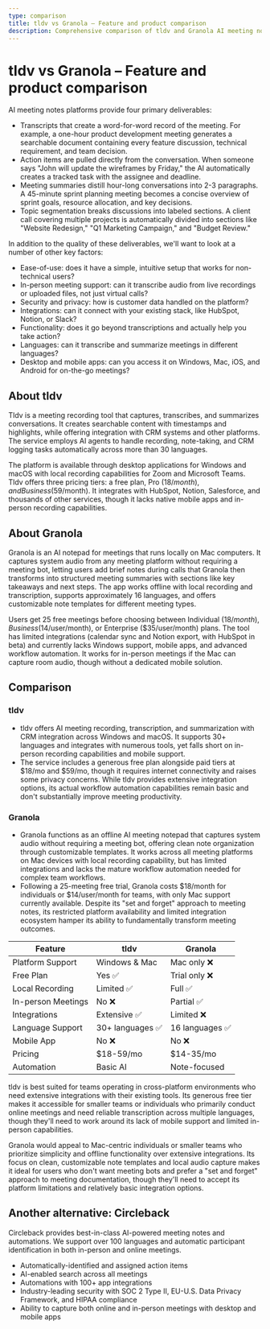 ```yaml
---
type: comparison
title: tldv vs Granola – Feature and product comparison
description: Comprehensive comparison of tldv and Granola AI meeting note platforms, evaluating transcription quality, action item tracking, meeting summaries, topic segmentation, ease-of-use, in-person support, security, integrations, languages, and platform availability.
---
```


# tldv vs Granola – Feature and product comparison

AI meeting notes platforms provide four primary deliverables:
* Transcripts that create a word-for-word record of the meeting. For example, a one-hour product development meeting generates a searchable document containing every feature discussion, technical requirement, and team decision.
* Action items are pulled directly from the conversation. When someone says "John will update the wireframes by Friday," the AI automatically creates a tracked task with the assignee and deadline.
* Meeting summaries distill hour-long conversations into 2-3 paragraphs. A 45-minute sprint planning meeting becomes a concise overview of sprint goals, resource allocation, and key decisions.
* Topic segmentation breaks discussions into labeled sections. A client call covering multiple projects is automatically divided into sections like "Website Redesign," "Q1 Marketing Campaign," and "Budget Review."

In addition to the quality of these deliverables, we'll want to look at a number of other key factors:
* Ease-of-use: does it have a simple, intuitive setup that works for non-technical users?
* In-person meeting support: can it transcribe audio from live recordings or uploaded files, not just virtual calls?
* Security and privacy: how is customer data handled on the platform?
* Integrations: can it connect with your existing stack, like HubSpot, Notion, or Slack?
* Functionality: does it go beyond transcriptions and actually help you take action?
* Languages: can it transcribe and summarize meetings in different languages?
* Desktop and mobile apps: can you access it on Windows, Mac, iOS, and Android for on-the-go meetings?

## About tldv
Tldv is a meeting recording tool that captures, transcribes, and summarizes conversations. It creates searchable content with timestamps and highlights, while offering integration with CRM systems and other platforms. The service employs AI agents to handle recording, note-taking, and CRM logging tasks automatically across more than 30 languages.

The platform is available through desktop applications for Windows and macOS with local recording capabilities for Zoom and Microsoft Teams. Tldv offers three pricing tiers: a free plan, Pro ($18/month), and Business ($59/month). It integrates with HubSpot, Notion, Salesforce, and thousands of other services, though it lacks native mobile apps and in-person recording capabilities.

## About Granola
Granola is an AI notepad for meetings that runs locally on Mac computers. It captures system audio from any meeting platform without requiring a meeting bot, letting users add brief notes during calls that Granola then transforms into structured meeting summaries with sections like key takeaways and next steps. The app works offline with local recording and transcription, supports approximately 16 languages, and offers customizable note templates for different meeting types.

Users get 25 free meetings before choosing between Individual ($18/month), Business ($14/user/month), or Enterprise ($35/user/month) plans. The tool has limited integrations (calendar sync and Notion export, with HubSpot in beta) and currently lacks Windows support, mobile apps, and advanced workflow automation. It works for in-person meetings if the Mac can capture room audio, though without a dedicated mobile solution.

## Comparison
### tldv

* tldv offers AI meeting recording, transcription, and summarization with CRM integration across Windows and macOS. It supports 30+ languages and integrates with numerous tools, yet falls short on in-person recording capabilities and mobile support.
* The service includes a generous free plan alongside paid tiers at $18/mo and $59/mo, though it requires internet connectivity and raises some privacy concerns. While tldv provides extensive integration options, its actual workflow automation capabilities remain basic and don't substantially improve meeting productivity.

### Granola

* Granola functions as an offline AI meeting notepad that captures system audio without requiring a meeting bot, offering clean note organization through customizable templates. It works across all meeting platforms on Mac devices with local recording capability, but has limited integrations and lacks the mature workflow automation needed for complex team workflows.
* Following a 25-meeting free trial, Granola costs $18/month for individuals or $14/user/month for teams, with only Mac support currently available. Despite its "set and forget" approach to meeting notes, its restricted platform availability and limited integration ecosystem hamper its ability to fundamentally transform meeting outcomes.

| Feature | tldv | Granola |
|---------|------|---------|
| Platform Support | Windows & Mac | Mac only ❌ |
| Free Plan | Yes ✅ | Trial only ❌ |
| Local Recording | Limited ✅ | Full ✅ |
| In-person Meetings | No ❌ | Partial ✅ |
| Integrations | Extensive ✅ | Limited ❌ |
| Language Support | 30+ languages ✅ | 16 languages ✅ |
| Mobile App | No ❌ | No ❌ |
| Pricing | $18-59/mo | $14-35/mo |
| Automation | Basic AI | Note-focused |

tldv is best suited for teams operating in cross-platform environments who need extensive integrations with their existing tools. Its generous free tier makes it accessible for smaller teams or individuals who primarily conduct online meetings and need reliable transcription across multiple languages, though they'll need to work around its lack of mobile support and limited in-person capabilities.

Granola would appeal to Mac-centric individuals or smaller teams who prioritize simplicity and offline functionality over extensive integrations. Its focus on clean, customizable note templates and local audio capture makes it ideal for users who don't want meeting bots and prefer a "set and forget" approach to meeting documentation, though they'll need to accept its platform limitations and relatively basic integration options.

## Another alternative: Circleback
Circleback provides best-in-class AI-powered meeting notes and automations. We support over 100 languages and automatic participant identification in both in-person and online meetings.
* Automatically-identified and assigned action items
* AI-enabled search across all meetings
* Automations with 100+ app integrations
* Industry-leading security with SOC 2 Type II, EU-U.S. Data Privacy Framework, and HIPAA compliance
* Ability to capture both online and in-person meetings with desktop and mobile apps